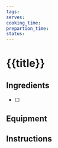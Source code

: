 ```yaml
---
tags:
serves:
cooking_time:
prepartion_time:
status:
---
```

# {{title}}

## Ingredients
- [ ] 
## Equipment

## Instructions
